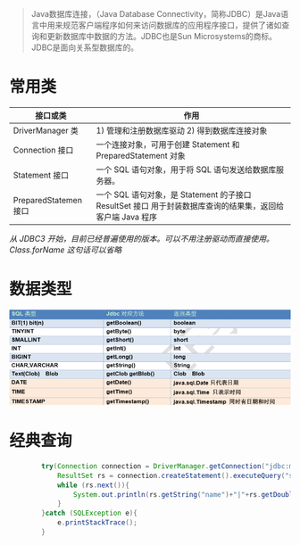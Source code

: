 > Java数据库连接，（Java Database Connectivity，简称JDBC）是Java语言中用来规范客户端程序如何来访问数据库的应用程序接口，提供了诸如查询和更新数据库中数据的方法。JDBC也是Sun Microsystems的商标。JDBC是面向关系型数据库的。

# 常用类

接口或类                | 作用
------------------- | ----------------------------------------------------------------------
DriverManager 类     | 1) 管理和注册数据库驱动 2) 得到数据库连接对象
Connection 接口       | 一个连接对象，可用于创建 Statement 和 PreparedStatement 对象
Statement 接口        | 一个 SQL 语句对象，用于将 SQL 语句发送给数据库服务器。
PreparedStatemen 接口 | 一个 SQL 语句对象，是 Statement 的子接口 ResultSet 接口 用于封装数据库查询的结果集，返回给客户端 Java 程序

*从 JDBC3 开始，目前已经普遍使用的版本。可以不用注册驱动而直接使用。Class.forName 这句话可以省略*


# 数据类型

![批注 2019-08-05 115032](/assets/批注%202019-08-05%20115032.png)

# 经典查询

```java
        try(Connection connection = DriverManager.getConnection("jdbc:mysql:///test?user=root&password=123")){
            ResultSet rs = connection.createStatement().executeQuery("select * from account");
            while (rs.next()){
                System.out.println(rs.getString("name")+"|"+rs.getDouble("balance"));
            }
        }catch (SQLException e){
            e.printStackTrace();
        }
```

